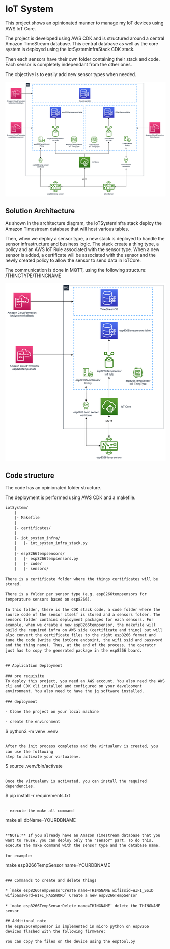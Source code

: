 # IoT System

This project shows an opinionated manner to manage my IoT devices using AWS IoT Core.

The project is developed using AWS CDK and is structured around a central Amazon TimeStream database. This central database as well as the core system is deployed using the iotSystemInfraStack CDK stack.

Then each sensors have their own folder containing their stack and code. Each sensor is completely independant from the other ones.

The objective is to easily add new sensor types when needed.

![Main screen](resources/archifutur.png)


## Solution Architecture

As shown in the architecture diagram, the IoTSystemInfra stack deploy the Amazon Timestream database that will host various tables.

Then, when we deploy a sensor type, a new stack is deployed to handle the sensor infrastructure and business logic. The stack create a thing type, a policy and an AWS IoT Rule associated with the sensor type. When a new sensor is added, a certificate will be associated with the sensor and the newly created policy to allow the sensor to send data in IoTCore.

The communication is done in MQTT, using the following structure: /THINGTYPE/THINGNAME

![Main screen](resources/archi.png)

## Code structure

The code has an opinionated folder structure.

The deployment is performed using AWS CDK and a makefile.

```
iotSystem/
    |
    |- Makefile
    |
    |- certificates/ 
    |
    |- iot_system_infra/    
    |   |- iot_system_infra_stack.py
    |
    |- esp8266tempsensors/
    |   |- esp8266tempsensors.py
    |   |- code/
    |   |- sensors/

There is a certificate folder where the things certificates will be stored.

There is a folder per sensor type (e.g. esp8266tempsensors for temperature sensors based on esp8266).

In this folder, there is the CDK stack code, a code folder where the source code of the sensor itself is stored and a sensors folder. The sensors folder contains deployment packages for each sensors. For example, when we create a new esp8266tempsensor, the makefile will build the required infra on AWS side (certificate and thing) but will also convert the certificate files to the right esp8266 format and tune the code (write the iotCore endpoint, the wifi ssid and password and the thing name). Thus, at the end of the process, the operator just has to copy the generated package in the esp8266 board.


## Application Deployment

### pre requisite
To deploy this project, you need an AWS account. You also need the AWS cli and CDK cli installed and configured on your development environment. You also need to have the jq software installed.

### deployment

- Clone the project on your local machine

- create the environment
```
$ python3 -m venv .venv
```

After the init process completes and the virtualenv is created, you can use the following
step to activate your virtualenv.

```
$ source .venv/bin/activate
```

Once the virtualenv is activated, you can install the required dependencies.

```
$ pip install -r requirements.txt
```

- execute the make all command

```
make all dbName=YOURDBNAME
```

**NOTE:** If you already have an Amazon Timestream database that you want to reuse, you can deploy only the "sensor" part. To do this, execute the make command with the sensor type and the database name.

for example:
```
make esp8266TempSensor name=YOURDBNAME
```

### Commands to create and delete things

* `make esp8266TempSensorCreate name=THINGNAME wifissid=WIFI_SSID wifipassword=WIFI_PASSWORD` Create a new esp8266TempSensor

* `make esp8266TempSensorDelete name=THINGNAME` delete the THINGNAME sensor

## Additional note
The esp8266TempSensor is implemented in micro python on esp8266 devices flashed with the following firmware:

You can copy the files on the device using the esptool.py